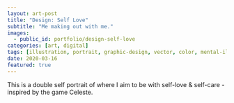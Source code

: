 ```yaml
---
layout: art-post
title: "Design: Self Love"
subtitle: "Me making out with me."
images:
  - public_id: portfolio/design-self-love
categories: [art, digital]
tags: [illustration, portrait, graphic-design, vector, color, mental-illness]
date: 2020-03-16
featured: true
---
```

This is a double self portrait of where I aim to be with self-love & self-care - inspired by the game Celeste.